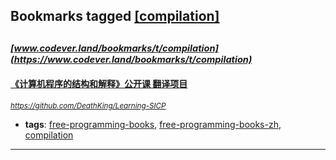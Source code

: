 ## Bookmarks tagged [[compilation]](https://www.codever.land/search?q=[compilation])

_<sup><sup>[www.codever.land/bookmarks/t/compilation](https://www.codever.land/bookmarks/t/compilation)</sup></sup>_
---
#### [《计算机程序的结构和解释》公开课 翻译项目](https://github.com/DeathKing/Learning-SICP)
_<sup>https://github.com/DeathKing/Learning-SICP</sup>_

* **tags**: [free-programming-books](../tagged/free-programming-books.md), [free-programming-books-zh](../tagged/free-programming-books-zh.md), [compilation](../tagged/compilation.md)
---
